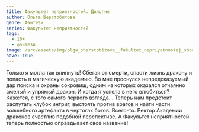 ```yaml
---
title: Факультет неприятностей. Дилогия
author: Ольга Шерстобитова
genre: Фэнтези
series: Факультет неприятностей
tags:
  - 16+
  - фэнтези
image: /src/assets/img/olga_sherstobitova__fakultet_nepriyatnostej_sbornik.jpeg
have: true
---
```

Только я могла так влипнуть! Сбегая от смерти, спасти жизнь дракону и попасть в магическую академию. Во мне проснулся непредсказуемый дар поиска и охраны сокровищ, одним из которых оказался отчаянно смелый и упрямый дракон. И когда я успела в него влюбиться? Кажется, с того самого первого взгляда…
Теперь нам предстоит распутать клубок интриг, выстоять против врагов и найти части волшебного артефакта в чертогах богов. Всего-то. Ректор Академии драконов счастлив подобной перспективе. А Факультет неприятностей теперь полностью оправдывает свое название!
